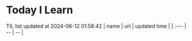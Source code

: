 # Today I Learn 
TIL list updated at 2024-06-12 01:58:42
| name | url | updated time |
| :--- | -- | -- |
